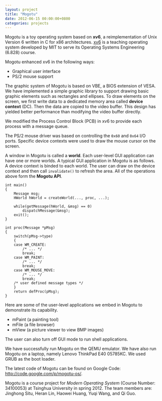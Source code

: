 ```yaml
---
layout: project
title: "Mogotu"
date: 2012-06-15 00:00:00+0800
categories: projects
---
```


Mogotu is a toy operating system based on **xv6**, a reimplementation of Unix Version 6 written in C for x86 architectures. [xv6][] is a teaching operating system developed by MIT to serve its Operating Systems Engineering (6.828) course.

Mogotu enhanced xv6 in the following ways:

*   Graphical user interface
*   PS/2 mouse support

The graphic system of Mogotu is based on VBE, a BIOS extension of VESA.
We have implemented a simple graphic library to support drawing basic graphic elements such as rectangles and ellipses. To draw elements on the screen, we first write data to a dedicated memory area called **device context** (DC). Then the data are copied to the video buffer. This design has yielded better performance than modifying the video buffer directly.

We modified the Process Control Block (PCB) in xv6 to provide each process with a message queue.

The PS/2 mouse driver was based on controlling the `0x60` and `0x64` I/O ports. Specific device contexts were used to draw the mouse cursor on the screen.

A window in Mogotu is called a **world**. Each user-level GUI application can have one or more worlds. A typical GUI application in Mogotu is as follows. A device context is binded to each world. The user can draw on the device context and then call `invalidate()` to refresh the area. All of the operations above form the **Mogotu API**.

```
int main()
{
    Message msg;
    HWorld hWorld = createWorld(..., proc, ...);

    while(getMessage(hWorld, &msg) == 0)
        dispatchMessage(&msg);
    exit();
}

int proc(Message *pMsg)
{
    switch(pMsg->type)
    {
    case WM_CREATE:
        /* ... */
        break;
    case WM_PAINT:
        /* ... */
        break;
    case WM_MOUSE_MOVE:
        /* ... */
        break;
    /* user defined message types */
    }
    return defProc(pMsg);
}
```

Here are some of the user-level applications we embed in Mogotu to demonstrate its capability.

*   mPaint (a painting tool)
*   mFile (a file browser)
*   mView (a picture viewer to view BMP images)

The user can also turn off GUI mode to run shell applications.

We have successfully run Mogotu on the QEMU emulator. We have also run Mogotu on a laptop, namely Lenovo ThinkPad E40 05785KC. We used GRUB as the boot loader.

The latest code of Mogotu can be found on Google Code: <http://code.google.com/p/mogotu-os/>.

Mogotu is a course project for *Modern Operating System* (Course Number: 34100053) at Tsinghua University in spring 2012. The team members are: Jinghong Situ, Heran Lin, Haowei Huang, Yuqi Wang, and Qi Guo.

[xv6]: http://pdos.csail.mit.edu/6.828/xv6/